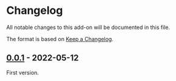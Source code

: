 # Changelog
All notable changes to this add-on will be documented in this file.

The format is based on [Keep a Changelog](https://keepachangelog.com/en/1.0.0/).

## [0.0.1] - 2022-05-12

First version.

[0.0.1]: https://github.com/zaproxy/zap-extensions/releases/packpentester-v0.0.1

